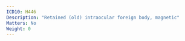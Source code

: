 ```yaml
---
ICD10: H446
Description: "Retained (old) intraocular foreign body, magnetic"
Matters: No
Weight: 0
---
```


